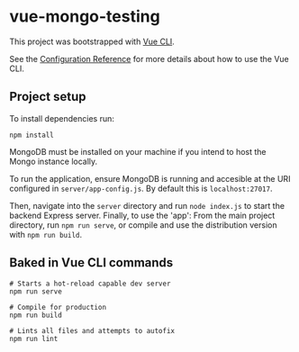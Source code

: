 # vue-mongo-testing
This project was bootstrapped with [Vue CLI](https://cli.vuejs.org).

See the [Configuration Reference](https://cli.vuejs.org/config/) for more details about how to use the Vue CLI.

## Project setup
To install dependencies run:
```
npm install
```
MongoDB must be installed on your machine if you intend to host the Mongo instance locally.

To run the application, ensure MongoDB is running and accesible at the URI configured in `server/app-config.js`.
By default this is `localhost:27017`.

Then, navigate into the `server` directory and run `node index.js` to start the backend Express server.
Finally, to use the 'app': 
From the main project directory, run `npm run serve`, or compile and use the distribution version with `npm run build`.

## Baked in Vue CLI commands
```
# Starts a hot-reload capable dev server
npm run serve

# Compile for production
npm run build

# Lints all files and attempts to autofix
npm run lint
```

